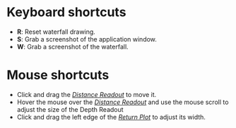 # Keyboard shortcuts

 * **R**: Reset waterfall drawing.
 * **S**: Grab a screenshot of the application window.
 * **W**: Grab a screenshot of the waterfall.

# Mouse shortcuts

* Click and drag the [*Distance Readout*](index.md#distance-readout) to move it.
* Hover the mouse over the [*Distance Readout*](index.md#distance-readout) and use the mouse scroll to adjust the size of the Depth Readout
* Click and drag the left edge of the [*Return Plot*](index.md#return-plot) to adjust its width.
